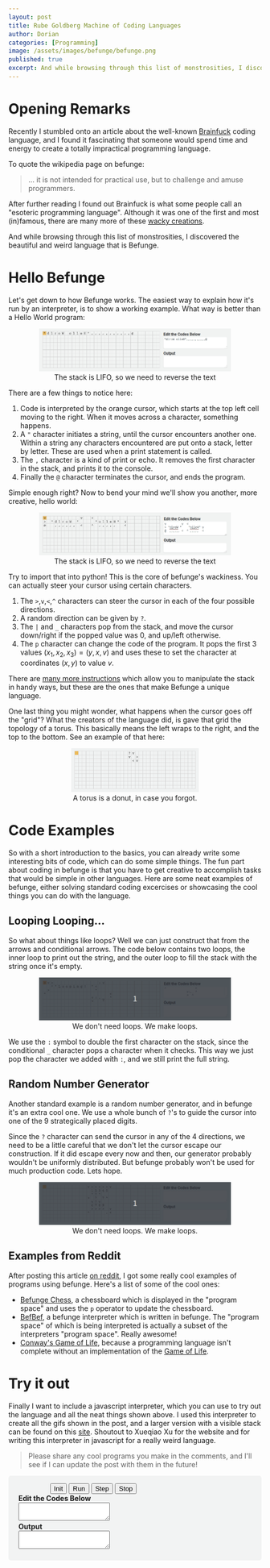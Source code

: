 ```yaml
---
layout: post
title: Rube Goldberg Machine of Coding Languages
author: Dorian
categories: [Programming]
image: /assets/images/befunge/befunge.png
published: true
excerpt: And while browsing through this list of monstrosities, I discovered the beautiful and weird language that is Befunge.
---
```


# Opening Remarks

Recently I stumbled onto an article about the well-known [Brainfuck](https://www.wikiwand.com/en/Brainfuck) coding language, and I found it fascinating that someone would spend time and energy to create a totally impractical programming language. 

To quote the wikipedia page on befunge:

>... it is not intended for practical use, but to challenge and amuse programmers. 

After further reading I found out Brainfuck is what some people call an "esoteric programming language". Although it was one of the first and most (in)famous, there are many more of these [wacky creations](https://www.wikiwand.com/en/Esoteric_programming_language). 

And while browsing through this list of monstrosities, I discovered the beautiful and weird language that is Befunge.

# Hello Befunge

Let's get down to how Befunge works. The easiest way to explain how it's run by an interpreter, is to show a working example. What way is better than a Hello World program:

<figure style="text-align: center;">
    <img src="/assets/images/befunge/hello_world1.gif" style="width: 90%;">
    <figcaption> The stack is LIFO, so we need to reverse the text </figcaption>
</figure>

There are a few things to notice here:

1. Code is interpreted by the orange cursor, which starts at the top left cell moving to the right. When it moves across a character, something happens. 
2. A `"` character initiates a string, until the cursor encounters another one. Within a string any characters encountered are put onto a stack, letter by letter. These are used when a print statement is called.
3. The `,` character is a kind of print or echo. It removes the first character in the stack, and prints it to the console.
4. Finally the `@` character terminates the cursor, and ends the program.

Simple enough right? Now to bend your mind we'll show you another, more creative, hello world:

<figure style="text-align: center;">
    <img src="/assets/images/befunge/hello_world2.gif" style="width: 90%;">
    <figcaption> The stack is LIFO, so we need to reverse the text </figcaption>
</figure>

Try to import that into python! This is the core of befunge's wackiness. You can actually steer your cursor using certain characters.

1. The `>`,`v`,`<`,`^` characters can steer the cursor in each of the four possible directions.
2. A random direction can be given by `?`.
3. The `|` and `_` characters pop from the stack, and move the cursor down/right if the popped value was 0, and up/left otherwise.
4. The `p` character can change the code of the program. It pops the first 3 values $(x_1,x_2,x_3) = (y,x,v)$ and uses these to set the character at coordinates $(x,y)$ to value $v$.

There are [many more instructions](https://www.wikiwand.com/en/Befunge#/Befunge-93_instruction_list) which allow you to manipulate the stack in handy ways, but these are the ones that make Befunge a unique language.

One last thing you might wonder, what happens when the cursor goes off the "grid"? What the creators of the language did, is gave that grid the topology of a torus. This basically means the left wraps to the right, and the top to the bottom. See an example of that here:

<figure style="text-align: center;">
    <img src="/assets/images/befunge/torus.gif" style="width: 60%;">
    <figcaption> A torus is a donut, in case you forgot. </figcaption>
</figure>

# Code Examples

So with a short introduction to the basics, you can already write some interesting bits of code, which can do some simple things. The fun part about coding in befunge is that you have to get creative to accomplish tasks that would be simple in other languages. Here are some neat examples of befunge, either solving standard coding excercises or showcasing the cool things you can do with the language.

## Looping Looping...

So what about things like loops? Well we can just construct that from the arrows and conditional arrows. The code below contains two loops, the inner loop to print out the string, and the outer loop to fill the stack with the string once it's empty.

<figure style="text-align: center;">
    <img src="/assets/images/befunge/loop.gif" style="width: 90%;">
    <figcaption> We don't need loops. We make loops. </figcaption>
</figure>

We use the `:` symbol to double the first character on the stack, since the conditional `_` character pops a character when it checks. This way we just pop the character we added with `:`, and we still print the full string.

## Random Number Generator

Another standard example is a random number generator, and in befunge it's an extra cool one. We use a whole bunch of `?`'s to guide the cursor into one of the 9 strategically placed digits. 

Since the `?` character can send the cursor in any of the 4 directions, we need to be a little careful that we don't let the cursor escape our construction. If it did escape every now and then, our generator probably wouldn't be uniformly distributed. But befunge probably won't be used for much production code. Lets hope.

<figure style="text-align: center;">
    <img src="/assets/images/befunge/rng.gif" style="width: 90%;">
    <figcaption> We don't need loops. We make loops. </figcaption>
</figure>

## Examples from Reddit

After posting this article [on reddit](https://www.reddit.com/r/programming/comments/8dz2g6/befunge_the_rube_goldberg_machine_of_coding/), I got some really cool examples of programs using befunge. Here's a list of some of the cool ones:

* [Befunge Chess](http://www.frox25.no-ip.org/%7Emtve/code/eso/bef/chess/), a chessboard which is displayed in the "program space" and uses the `p` operator to update the chessboard.
* [BefBef](https://de.wikipedia.org/wiki/Befunge?oldformat=true#BefBef), a befunge interpreter which is written in befunge. The "program space" of which is being interpreted is actually a subset of the interpreters "program space". Really awesome!
* [Conway's Game of Life](https://de.wikipedia.org/wiki/Befunge?oldformat=true#Conways_Game_of_Life), because a programming language isn't complete without an implementation of the [Game of Life](https://www.wikiwand.com/en/Conway%27s_Game_of_Life).

# Try it out

Finally I want to include a javascript interpreter, which you can use to try out the language and all the neat things shown above. I used this interpreter to create all the gifs shown in the post, and a larger version with a visible stack can be found on this [site](http://qiao.github.io/javascript-playground/visual-befunge93-interpreter/). Shoutout to Xueqiao Xu for the website and for writing this interpreter in javascript for a really weird language.

> Please share any cool programs you make in the comments, and I'll see if I can update the post with them in the future!

<script type="text/javascript" src="/assets/javascript/befunge.js"></script>

<div id="main" style="background-color: rgb(242, 243, 243); padding: 15px; border-radius: 5px; display: flex; flex-wrap: wrap;">
    <div style="flex: 0 0 65%; text-align: center;">
        <canvas id="canvas" width="420" height="150" style="padding: 0px 0px 15px 0px;"></canvas>
        <button id="initbutton">Init</button>
        <button id="runbutton">Run</button>
        <button id="stepbutton">Step</button>
        <button id="stopbutton">Stop</button>
    </div>
    <div id="left" style="flex: 0 0 35%; padding: 0px 5px 5px 5px;">
        <b>Edit the Codes Below</b>
        <textarea id="codebox"></textarea>
        <b>Output</b>
        <textarea id="output" readonly="true"></textarea>
    </div>
</div>

<script type="text/javascript">
    init_func = window.onload
    window.onload = function() {
        init_func()
        codeBox = document.getElementById("codebox");
        codeBox.value = `"dlroW olleH",,,,,,,,,,,@`
    }
</script>
